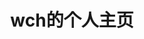 ---
home: true
title: wch的个人主页
description: 用于分享wch的学习笔记和项目~
features:
- title: 博客
  details: 像写项目文档一样记录个人技术发展的点点滴滴。
- title: 项目
  details: 学而不思则罔，思而不动手则怠。实践是检验真理的唯一标准。
- title: GitHub
  details: 我知道有一个地方，存着我这些年来密密麻麻、深深浅浅的脚印。
footer: Copyright © 2018-present wch853@163.com
---